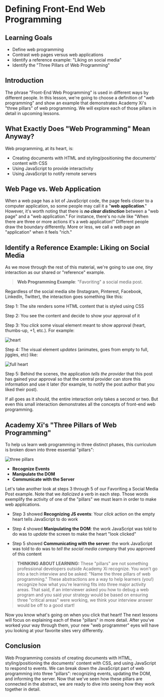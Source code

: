 # Defining Front-End Web Programming

## Learning Goals

- Define web programming
- Contrast web pages versus web applications
- Identify a reference example: "Liking on social media"
- Identify the "Three Pillars of Web Programming"

## Introduction

The phrase "Front-End Web Programming" is used in different ways by different
people. In this lesson, we're going to choose a definition of "web programming"
and show an example that demonstrates Academy Xi's "three pillars" of web
programming. We will explore each of those pillars in detail in upcoming
lessons.

## What Exactly Does "Web Programming" Mean Anyway?

Web programming, at its heart, is:

- Creating documents with HTML and styling/positioning the documents' content
  with CSS
- Using JavaScript to provide interactivity
- Using JavaScript to notify remote servers

## Web Page vs. Web Application

When a web page has a lot of JavaScript code, the page feels closer to a
computer application, so some people may call it a "**web application**." 
However, it's worth noting that there is _**no clear distinction**_ between a 
"web page" and a "web application." For instance, there's no rule like "When 
there are three or more actions it's a web application!" Different people draw the
boundary differently. More or less, we call a web page an "application" when it
feels "rich."

## Identify a Reference Example: Liking on Social Media

As we move through the rest of this material, we're going to use _one, tiny_
interaction as our shared or "reference" example.

> **Web Programming Example**: "Favoriting" a social media post.

Regardless of the social media site (Instagram, Pinterest, Facebook, LinkedIn,
Twitter), the interaction goes something like this:

Step 1: The site renders some HTML content that is styled using CSS

Step 2: You see the content and decide to show your approval of it

Step 3: You _click_ some visual element meant to show approval (heart,
   thumbs-up, +1, etc.). For example:

   ![heart](https://curriculum-content.s3.amazonaws.com/phase-1/defining-fewp/Image_30_SocMediaCropped.png)

Step 4: The visual element _updates_ (animates, goes from empty to full, jiggles,
   etc) like:  

   ![full heart](https://curriculum-content.s3.amazonaws.com/phase-1/defining-fewp/Image_30_SocMediaCropped1.png)

Step 5: Behind the scenes, the application _tells the provider_ that this
   post has gained your approval so that the central provider can store
   this information and use it later (for example, to notify the post 
   author that you liked their post).

If all goes as it should, the entire interaction only takes a second or two.
But even this small interaction demonstrates all the concepts of front-end web
programming.

## Academy Xi's "Three Pillars of Web Programming"

To help us learn web programming in three distinct phases, this curriculum is
broken down into three essential "pillars":

![three pillars](https://curriculum-content.s3.amazonaws.com/phase-1/defining-fewp/Image_31_ThreePillarsConcept.png)

- **Recognize Events**
- **Manipulate the DOM**
- **Communicate with the Server**

Let's take another look at steps 3 through 5 of our Favoriting a Social Media
Post example. Note that we _italicized_ a verb in each step. Those words
exemplify the activity of one of the "pillars" we must learn in order to make
web applications.

- Step 3 showed **Recognizing JS events**: Your _click_ action on the empty
  heart tells JavaScript to do work

- Step 4 showed **Manipulating the DOM**: the work JavaScript was told to do
  was to _update_ the screen to make the heart "look clicked"

- Step 5 showed **Communicating with the server**: the work JavaScript was
  told to do was to _tell the social media company_ that you approved of this
  content

> **THINKING ABOUT LEARNING:** These "pillars" are not something professional
> developers outside Academy Xi recognize. You won't go into a
> tech interview and be asked: "Name the three pillars of web programming."
> These abstractions are a way to help learners (you!) recognize how what
> you're learning fits into three major activity areas. That said, if an
> interviewer asked you how to debug a web program and you said your strategy
> would be based on ensuring three "critical areas" were working, we think your
> interview answer would be off to a good start!

Now you know what's going on when you click that heart! The next lessons will
focus on explaining each of these "pillars" in more detail. After you've worked
your way through them, your new "web programmer" eyes will have you looking at
your favorite sites very differently.

## Conclusion

Web Programming consists of creating documents with HTML, styling/positioning
the documents' content with CSS, and using JavaScript to respond to events. We
can break down the JavaScript part of web programming into three "pillars":
recognizing events, updating the DOM, and informing the server. Now
that we've seen how these pillars are connected in the abstract, we are ready to
dive into seeing how they work together in detail.
